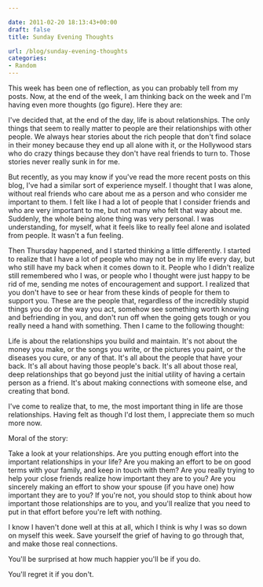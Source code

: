 ```yaml
---

date: 2011-02-20 18:13:43+00:00
draft: false
title: Sunday Evening Thoughts

url: /blog/sunday-evening-thoughts
categories:
- Random
---
```


This week has been one of reflection, as you can probably tell from my posts. Now, at the end of the week, I am thinking back on the week and I'm having even more thoughts (go figure). Here they are:




I've decided that, at the end of the day, life is about relationships. The only things that seem to really matter to people are their relationships with other people. We always hear stories about the rich people that don't find solace in their money because they end up all alone with it, or the Hollywood stars who do crazy things because they don't have real friends to turn to. Those stories never really sunk in for me.




But recently, as you may know if you've read the more recent posts on this blog, I've had a similar sort of experience myself. I thought that I was alone, without real friends who care about me as a person and who consider me important to them. I felt like I had a lot of people that I consider friends and who are very important to me, but not many who felt that way about me. Suddenly, the whole being alone thing was very personal. I was understanding, for myself, what it feels like to really feel alone and isolated from people. It wasn't a fun feeling.




Then Thursday happened, and I started thinking a little differently. I started to realize that I have a lot of people who may not be in my life every day, but who still have my back when it comes down to it. People who I didn't realize still remembered who I was, or people who I thought were just happy to be rid of me, sending me notes of encouragement and support. I realized that you don't have to see or hear from these kinds of people for them to support you. These are the people that, regardless of the incredibly stupid things you do or the way you act, somehow see something worth knowing and befriending in you, and don't run off when the going gets tough or you really need a hand with something. Then I came to the following thought:




Life is about the relationships you build and maintain. It's not about the money you make, or the songs you write, or the pictures you paint, or the diseases you cure, or any of that. It's all about the people that have your back. It's all about having those people's back. It's all about those real, deep relationships that go beyond just the initial utility of having a certain person as a friend. It's about making connections with someone else, and creating that bond.




I've come to realize that, to me, the most important thing in life are those relationships. Having felt as though I'd lost them, I appreciate them so much more now.




Moral of the story:




Take a look at your relationships. Are you putting enough effort into the important relationships in your life? Are you making an effort to be on good terms with your family, and keep in touch with them? Are you really trying to help your close friends realize how important they are to you? Are you sincerely making an effort to show your spouse (if you have one) how important they are to you? If you're not, you should stop to think about how important those relationships are to you, and you'll realize that you need to put in that effort before you're left with nothing.




I know I haven't done well at this at all, which I think is why I was so down on myself this week. Save yourself the grief of having to go through that, and make those real connections.




You'll be surprised at how much happier you'll be if you do.




You'll regret it if you don't.
